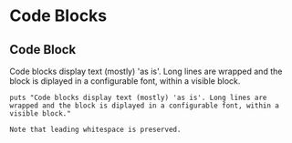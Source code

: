 # Code Blocks

## Code Block
Code blocks display text (mostly) 'as is'. Long lines are wrapped and the block is diplayed in a configurable font, within a visible block.

~~~
puts "Code blocks display text (mostly) 'as is'. Long lines are wrapped and the block is diplayed in a configurable font, within a visible block."

Note that leading whitespace is preserved.
~~~